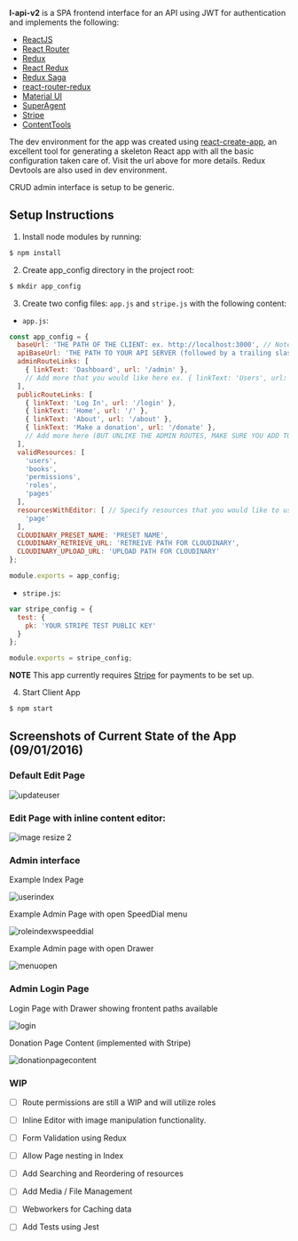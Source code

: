 **l-api-v2** is a SPA frontend interface for an API using JWT for authentication and implements the following: 
- [ReactJS](https://facebook.github.io/react/)
- [React Router](https://github.com/reactjs/react-router)
- [Redux](http://redux.js.org)
- [React Redux](https://github.com/reactjs/react-redux)
- [Redux Saga](https://github.com/yelouafi/redux-saga)
- [react-router-redux](https://github.com/reactjs/react-router-redux)
- [Material UI](http://www.material-ui.com/)
- [SuperAgent](https://github.com/visionmedia/superagent)
- [Stripe](https://stripe.com)
- [ContentTools](http://getcontenttools.com)

The dev environment for the app was created using [react-create-app](https://github.com/facebookincubator/create-react-app), an excellent tool for generating a skeleton React app with all the basic configuration taken care of. Visit the url above for more details. Redux Devtools are also used in dev environment.

CRUD admin interface is setup to be generic. 

## Setup Instructions

1. Install node modules by running: 
```bash
$ npm install
```

2. Create app_config directory in the project root:
```bash
$ mkdir app_config
```

3. Create two config files: `app.js` and `stripe.js` with the following content:
- `app.js`:
```javascript
const app_config = {
  baseUrl: 'THE PATH OF THE CLIENT: ex. http://localhost:3000', // Note: If you are unsure what this is, try running `npm start` to see.
  apiBaseUrl: 'THE PATH TO YOUR API SERVER (followed by a trailing slash "/"): ex. http://localhost:8000/api/',
  adminRouteLinks: [
    { linkText: 'Dashboard', url: '/admin' },
    // Add more that you would like here ex. { linkText: 'Users', url: '/admin/users' } or { linkText: 'Books', url: '/admin/books' }
  ],
  publicRouteLinks: [
    { linkText: 'Log In', url: '/login' },
    { linkText: 'Home', url: '/' },
    { linkText: 'About', url: '/about' },
    { linkText: 'Make a donation', url: '/donate' },
    // Add more here (BUT UNLIKE THE ADMIN ROUTES, MAKE SURE YOU ADD TO routes.js as well)
  ],
  validResources: [
    'users',
    'books',
    'permissions',
    'roles',
    'pages'
  ],
  resourcesWithEditor: [ // Specify resources that you would like to use the inline editor for rather than a form.
    'page'
  ],
  CLOUDINARY_PRESET_NAME: 'PRESET NAME',
  CLOUDINARY_RETRIEVE_URL: 'RETREIVE PATH FOR CLOUDINARY',
  CLOUDINARY_UPLOAD_URL: 'UPLOAD PATH FOR CLOUDINARY'
};

module.exports = app_config;
```

- `stripe.js`:
```javascript
var stripe_config = {
  test: {
    pk: 'YOUR STRIPE TEST PUBLIC KEY'
  }
};

module.exports = stripe_config; 
```

**NOTE** This app currently requires [Stripe](https://stripe.com/) for payments to be set up.

4. Start Client App
```bash
$ npm start
```

## Screenshots of Current State of the App (09/01/2016)

### Default Edit Page

![updateuser](https://cloud.githubusercontent.com/assets/3317231/18188929/f211ae94-706a-11e6-96e6-965cbd448d59.JPG)

### Edit Page with inline content editor:

![image resize 2](https://cloud.githubusercontent.com/assets/3317231/18188875/83a42932-706a-11e6-9257-3da0cbdd4d2a.JPG)


### Admin interface

Example Index Page

![userindex](https://cloud.githubusercontent.com/assets/3317231/18188874/83a15590-706a-11e6-8b94-2421abb8cd3c.JPG)

Example Admin Page with open SpeedDial menu

![roleindexwspeeddial](https://cloud.githubusercontent.com/assets/3317231/18188873/839b2a30-706a-11e6-9760-b2bf0ad29b07.JPG)

Example Admin page with open Drawer

![menuopen](https://cloud.githubusercontent.com/assets/3317231/18188872/8392df88-706a-11e6-84eb-7863e1293b1e.JPG)

### Admin Login Page

Login Page with Drawer showing frontent paths available

![login](https://cloud.githubusercontent.com/assets/3317231/18188871/837df6a4-706a-11e6-9008-df6bf144c9aa.JPG)

Donation Page Content (implemented with Stripe)

![donationpagecontent](https://cloud.githubusercontent.com/assets/3317231/18188998/994dd7dc-706b-11e6-9f77-fc4e8bed10fa.JPG)

### WIP

- [ ] Route permissions are still a WIP and will utilize roles
- [ ] Inline Editor with image manipulation functionality.
- [ ] Form Validation using Redux
- [ ] Allow Page nesting in Index
- [ ] Add Searching and Reordering of resources
- [ ] Add Media / File Management
- [ ] Webworkers for Caching data
- [ ] Add Tests using Jest

